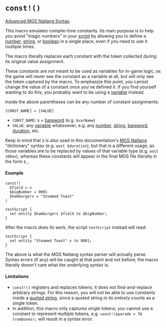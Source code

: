 # `const!()`

[Advanced MGS Natlang Syntax](mgs/advanced_mgs_natlang_syntax).

This macro emulates compile-time constants. Its main purpose is to help you avoid "magic numbers" in your [script](scripts) by allowing you to define a [number](mgs/variables/number), [string](mgs/variables/string), or [boolean](mgs/variables/boolean) in a single place, even if you need to use it multiple times.

The macro literally replaces each constant with the token collected during its original value assignment.

These constants are *not* meant to be used as variables for in-game logic, as the game will never see the constant as a variable at all, but will only see the token captured by the macro. To emphasize this point, you cannot change the value of a constant once you've defined it. If you find yourself wanting to do this, you probably want to be using a [variable](scripts/integer_variables) instead.

Inside the above parentheses can be any number of constant assignments:

```
[CONST_NAME] = [VALUE]
```

- `CONST_NAME`: `$` + [bareword](mgs/variables/bareword) (e.g. `$varName`)
- `VALUE`: any [variable](mgs/variables_mgs) whatsoever, e.g. any [number](mgs/variables/number), [string](mgs/variables/string), [bareword](mgs/variables/bareword), [duration](mgs/variables/duration), etc.

Keep in mind that `$` is also used in this documentation's [MGS Natlang](mgs/mgs_natlang) "dictionary" syntax (e.g. `wait $duration`), but that is a different usage, as those variables are to be replaced by values of that variable type (e.g. `wait 100ms`), whereas these constants will appear in the final MGS file literally in the form `$_`.

#### Example

```mgs
const!(
  $field = x
  $bigNumber = 9001
  $hamburgers = "Steamed Toast"
)

testScript {
  set entity $hamburgers $field to $bigNumber;
}
```

After the macro does its work, the script `testScript` instead will read:

```mgs
testScript {
  set entity "Steamed Toast" x to 9001;
}
```

The above is what the MGS Natlang syntax parser will actually parse. Syntax errors (if any) will be caught at that point and not before; the macro literally doesn't care what the underlying syntax is.

#### Limitations

- `const!()` registers and replaces tokens; it does not find-and-replace arbitrary strings. For this reason, you will not be able to use constants inside a [quoted string](#quoted-string), since a quoted string *in its entirety* counts as a single token.
- In addition, this macro only captures single tokens; you cannot use a constant to represent multiple tokens, e.g. `const!($parade = 76 trombones);` will result in a syntax error.
